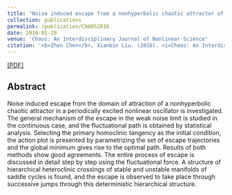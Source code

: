```yaml
---
title: "Noise induced escape from a nonhyperbolic chaotic attractor of a periodically driven nonlinear oscillator"
collection: publications
permalink: /publication/CHAOS2016
date: 2016-05-20
venue: 'Chaos: An Interdisciplinary Journal of Nonlinear Science'
citation: '<b>Zhen Chen</b>, Xianbin Liu. (2016). <i>Chaos: An Interdisciplinary Journal of Nonlinear Science </i>, 26(6): 063112.'
---
```



[[PDF]](http://MAGICzhen.github.io/files/CHAOS2016.pdf)

## Abstract
Noise induced escape from the domain of attraction of a nonhyperbolic chaotic attractor in a periodically excited nonlinear oscillator is investigated. The general mechanism of the escape in the weak noise limit is studied in the continuous case, and the fluctuational path is obtained by statistical analysis. Selecting the primary homoclinic tangency as the initial condition, the action plot is presented by parametrizing the set of escape trajectories and the global minimum gives rise to the optimal path. Results of both methods show good agreements. The entire process of escape is discussed in detail step by step using the fluctuational force. A structure of hierarchical heteroclinic crossings of stable and unstable manifolds of saddle cycles is found, and the escape is observed to take place through successive jumps through this deterministic hierarchical structure.
